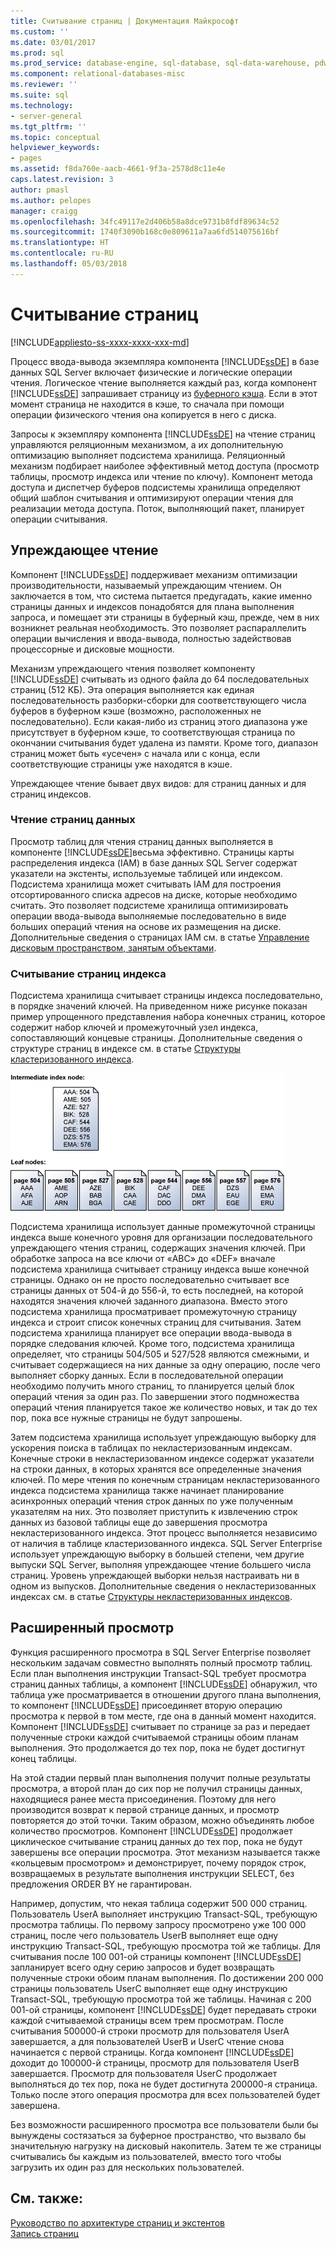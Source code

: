 ```yaml
---
title: Считывание страниц | Документация Майкрософт
ms.custom: ''
ms.date: 03/01/2017
ms.prod: sql
ms.prod_service: database-engine, sql-database, sql-data-warehouse, pdw
ms.component: relational-databases-misc
ms.reviewer: ''
ms.suite: sql
ms.technology:
- server-general
ms.tgt_pltfrm: ''
ms.topic: conceptual
helpviewer_keywords:
- pages
ms.assetid: f8da760e-aacb-4661-9f3a-2578d8c11e4e
caps.latest.revision: 3
author: pmasl
ms.author: pelopes
manager: craigg
ms.openlocfilehash: 34fc49117e2d406b58a8dce9731b8fdf89634c52
ms.sourcegitcommit: 1740f3090b168c0e809611a7aa6fd514075616bf
ms.translationtype: HT
ms.contentlocale: ru-RU
ms.lasthandoff: 05/03/2018
---
```

# <a name="reading-pages"></a>Считывание страниц
[!INCLUDE[appliesto-ss-xxxx-xxxx-xxx-md](../includes/appliesto-ss-xxxx-xxxx-xxx-md.md)]

Процесс ввода-вывода экземпляра компонента [!INCLUDE[ssDE](../includes/ssde-md.md)] в базе данных SQL Server включает физические и логические операции чтения. Логическое чтение выполняется каждый раз, когда компонент [!INCLUDE[ssDE](../includes/ssde-md.md)] запрашивает страницу из [буферного кэша](../relational-databases/memory-management-architecture-guide.md). Если в этот момент страница не находится в кэше, то сначала при помощи операции физического чтения она копируется в него с диска.

Запросы к экземпляру компонента [!INCLUDE[ssDE](../includes/ssde-md.md)] на чтение страниц управляются реляционным механизмом, а их дополнительную оптимизацию выполняет подсистема хранилища. Реляционный механизм подбирает наиболее эффективный метод доступа (просмотр таблицы, просмотр индекса или чтение по ключу). Компонент метода доступа и диспетчер буферов подсистемы хранилища определяют общий шаблон считывания и оптимизируют операции чтения для реализации метода доступа. Поток, выполняющий пакет, планирует операции считывания.

## <a name="read-ahead"></a>Упреждающее чтение
Компонент [!INCLUDE[ssDE](../includes/ssde-md.md)] поддерживает механизм оптимизации производительности, называемый упреждающим чтением. Он заключается в том, что система пытается предугадать, какие именно страницы данных и индексов понадобятся для плана выполнения запроса, и помещает эти страницы в буферный кэш, прежде, чем в них возникнет реальная необходимость. Это позволяет распараллелить операции вычисления и ввода-вывода, полностью задействовав процессорные и дисковые мощности. 

Механизм упреждающего чтения позволяет компоненту [!INCLUDE[ssDE](../includes/ssde-md.md)] считывать из одного файла до 64 последовательных страниц (512 КБ). Эта операция выполняется как единая последовательность разборки-сборки для соответствующего числа буферов в буферном кэше (возможно, расположенных не последовательно). Если какая-либо из страниц этого диапазона уже присутствует в буферном кэше, то соответствующая страница по окончании считывания будет удалена из памяти. Кроме того, диапазон страниц может быть «усечен» с начала или с конца, если соответствующие страницы уже находятся в кэше.

Упреждающее чтение бывает двух видов: для страниц данных и для страниц индексов.

### <a name="reading-data-pages"></a>Чтение страниц данных
Просмотр таблиц для чтения страниц данных выполняется в компоненте [!INCLUDE[ssDE](../includes/ssde-md.md)]весьма эффективно. Страницы карты распределения индекса (IAM) в базе данных SQL Server содержат указатели на экстенты, используемые таблицей или индексом. Подсистема хранилища может считывать IAM для построения отсортированного списка адресов на диске, которые необходимо считать. Это позволяет подсистеме хранилища оптимизировать операции ввода-вывода выполняемые последовательно в виде больших операций чтения на основе их размещения на диске. Дополнительные сведения о страницах IAM см. в статье [Управление дисковым пространством, занятым объектами](../relational-databases/pages-and-extents-architecture-guide.md).

### <a name="reading-index-pages"></a>Считывание страниц индекса
Подсистема хранилища считывает страницы индекса последовательно, в порядке значений ключей. На приведенном ниже рисунке показан пример упрощенного представления набора конечных страниц, которое содержит набор ключей и промежуточный узел индекса, сопоставляющий концевые страницы. Дополнительные сведения о структуре страниц в индексе см. в статье [Структуры кластеризованного индекса](../relational-databases/pages-and-extents-architecture-guide.md).

![Reading_Pages](../relational-databases/media/reading-pages.gif)

Подсистема хранилища использует данные промежуточной страницы индекса выше конечного уровня для организации последовательного упреждающего чтения страниц, содержащих значения ключей. При обработке запроса на все ключи от «ABC» до «DEF» вначале подсистема хранилища считывает страницу индекса выше конечной страницы. Однако он не просто последовательно считывает все страницы данных от 504-й до 556-й, то есть последней, на которой находятся значения ключей заданного диапазона. Вместо этого подсистема хранилища просматривает промежуточную страницу индекса и строит список конечных страниц для считывания. Затем подсистема хранилища планирует все операции ввода-вывода в порядке следования ключей. Кроме того, подсистема хранилища определяет, что страницы 504/505 и 527/528 являются смежными, и считывает содержащиеся на них данные за одну операцию, после чего выполняет сборку данных. Если в последовательной операции необходимо получить много страниц, то планируется целый блок операций чтения за один раз. По завершении этого подмножества операций чтения планируется такое же количество новых, и так до тех пор, пока все нужные страницы не будут запрошены.

Затем подсистема хранилища использует упреждающую выборку для ускорения поиска в таблицах по некластеризованным индексам. Конечные строки в некластеризованном индексе содержат указатели на строки данных, в которых хранятся все определенные значения ключей. По мере чтения по конечным страницам некластеризованного индекса подсистема хранилища также начинает планирование асинхронных операций чтения строк данных по уже полученным указателям на них. Это позволяет приступить к извлечению строк данных из базовой таблицы еще до завершения просмотра некластеризованного индекса. Этот процесс выполняется независимо от наличия в таблице кластеризованного индекса. SQL Server Enterprise использует упреждающую выборку в большей степени, чем другие выпуски SQL Server, выполняя упреждающее чтение большего числа страниц. Уровень упреждающей выборки нельзя настраивать ни в одном из выпусков. Дополнительные сведения о некластеризованных индексах см. в статье [Структуры некластеризованных индексов](../relational-databases/pages-and-extents-architecture-guide.md).

## <a name="advanced-scanning"></a>Расширенный просмотр
Функция расширенного просмотра в SQL Server Enterprise позволяет нескольким задачам совместно выполнять полный просмотр таблиц. Если план выполнения инструкции Transact-SQL требует просмотра страниц данных таблицы, а компонент [!INCLUDE[ssDE](../includes/ssde-md.md)] обнаружил, что таблица уже просматривается в отношении другого плана выполнения, то компонент [!INCLUDE[ssDE](../includes/ssde-md.md)] присоединяет вторую операцию просмотра к первой в том месте, где она в данный момент находится. Компонент [!INCLUDE[ssDE](../includes/ssde-md.md)] считывает по странице за раз и передает полученные строки каждой считываемой страницы обоим планам выполнения. Это продолжается до тех пор, пока не будет достигнут конец таблицы. 

На этой стадии первый план выполнения получит полные результаты просмотра, а второй план до сих пор не получил страницы данных, находящиеся ранее места присоединения. Поэтому для него производится возврат к первой странице данных, и просмотр повторяется до этой точки. Таким образом, можно объединять любое количество просмотров. Компонент [!INCLUDE[ssDE](../includes/ssde-md.md)] продолжает циклическое считывание страниц данных до тех пор, пока не будут завершены все операции просмотра. Этот механизм называется также «кольцевым просмотром» и демонстрирует, почему порядок строк, возвращаемых в результате выполнения инструкции SELECT, без предложения ORDER BY не гарантирован. 

Например, допустим, что некая таблица содержит 500 000 страниц. Пользователь UserA выполняет инструкцию Transact-SQL, требующую просмотра таблицы. По первому запросу просмотрено уже 100 000 страниц, после чего пользователь UserB выполняет еще одну инструкцию Transact-SQL, требующую просмотра той же таблицы. Для считывания после 100 001-ой страницы компонент [!INCLUDE[ssDE](../includes/ssde-md.md)] запланирует всего одну серию запросов и будет возвращать полученные строки обоим планам выполнения. По достижении 200 000 страницы пользователь UserC выполняет еще одну инструкцию Transact-SQL, требующую просмотра той же таблицы. Начиная с 200 001-ой страницы, компонент [!INCLUDE[ssDE](../includes/ssde-md.md)] будет передавать строки каждой считываемой страницы всем трем просмотрам. После считывания 500000-й строки просмотр для пользователя UserA завершается, а для пользователей UserB и UserC чтение снова начинается с первой страницы. Когда компонент [!INCLUDE[ssDE](../includes/ssde-md.md)] доходит до 100000-й страницы, просмотр для пользователя UserB завершается. Просмотр для пользователя UserC продолжает выполняться до тех пор, пока не будет достигнута 200000-я страница. Только после этого операция просмотра для всех пользователей будет завершена. 

Без возможности расширенного просмотра все пользователи были бы вынуждены состязаться за буферное пространство, что вызвало бы значительную нагрузку на дисковый накопитель. Затем те же страницы считывались бы каждым из пользователей, вместо того чтобы загрузить их один раз для нескольких пользователей.

## <a name="see-also"></a>См. также:
[Руководство по архитектуре страниц и экстентов](../relational-databases/pages-and-extents-architecture-guide.md)   
 [Запись страниц](../relational-databases/writing-pages.md)
